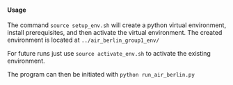 #### Usage

The command `source setup_env.sh` will create a python virtual environment, install prerequisites, and then activate
the virtual environment. The created environment is located at `../air_berlin_group1_env/`

For future runs just use `source activate_env.sh` to activate the existing environment.

The program can then be initiated with `python run_air_berlin.py`